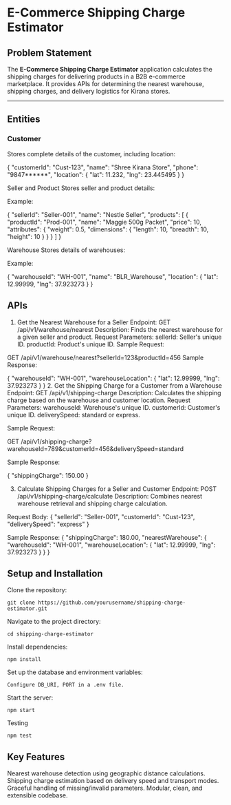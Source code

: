 # E-Commerce Shipping Charge Estimator

## Problem Statement
The **E-Commerce Shipping Charge Estimator** application calculates the shipping charges for delivering products in a B2B e-commerce marketplace. It provides APIs for determining the nearest warehouse, shipping charges, and delivery logistics for Kirana stores.

---

## Entities

### Customer
Stores complete details of the customer, including location:

  {
    "customerId": "Cust-123",
    "name": "Shree Kirana Store",
    "phone": "9847******",
    "location": { "lat": 11.232, "lng": 23.445495 }
  }

Seller and Product
Stores seller and product details:

Example:


{
  "sellerId": "Seller-001",
  "name": "Nestle Seller",
  "products": [
    {
      "productId": "Prod-001",
      "name": "Maggie 500g Packet",
      "price": 10,
      "attributes": {
        "weight": 0.5,
        "dimensions": { "length": 10, "breadth": 10, "height": 10 }
      }
    }
  ]
}


Warehouse
Stores details of warehouses:

Example:


{
  "warehouseId": "WH-001",
  "name": "BLR_Warehouse",
  "location": { "lat": 12.99999, "lng": 37.923273 }
}


## APIs

1. Get the Nearest Warehouse for a Seller
Endpoint: GET /api/v1/warehouse/nearest
Description: Finds the nearest warehouse for a given seller and product.
Request Parameters:
sellerId: Seller's unique ID.
productId: Product's unique ID.
Sample Request:


GET /api/v1/warehouse/nearest?sellerId=123&productId=456
Sample Response:


{
  "warehouseId": "WH-001",
  "warehouseLocation": { "lat": 12.99999, "lng": 37.923273 }
}
2. Get the Shipping Charge for a Customer from a Warehouse
Endpoint: GET /api/v1/shipping-charge
Description: Calculates the shipping charge based on the warehouse and customer location.
Request Parameters:
warehouseId: Warehouse's unique ID.
customerId: Customer's unique ID.
deliverySpeed: standard or express.

Sample Request:

GET /api/v1/shipping-charge?warehouseId=789&customerId=456&deliverySpeed=standard

Sample Response:

{
  "shippingCharge": 150.00
}

3. Calculate Shipping Charges for a Seller and Customer
Endpoint: POST /api/v1/shipping-charge/calculate
Description: Combines nearest warehouse retrieval and shipping charge calculation.

Request Body:
{
  "sellerId": "Seller-001",
  "customerId": "Cust-123",
  "deliverySpeed": "express"
}

Sample Response:
{
  "shippingCharge": 180.00,
  "nearestWarehouse": {
    "warehouseId": "WH-001",
    "warehouseLocation": { "lat": 12.99999, "lng": 37.923273 }
  }
}


## Setup and Installation

Clone the repository:

    git clone https://github.com/yourusername/shipping-charge-estimator.git

Navigate to the project directory:

    cd shipping-charge-estimator

Install dependencies:

    npm install

Set up the database and environment variables:

    Configure DB_URI, PORT in a .env file.

Start the server:

    npm start

Testing

    npm test


## Key Features
Nearest warehouse detection using geographic distance calculations.
Shipping charge estimation based on delivery speed and transport modes.
Graceful handling of missing/invalid parameters.
Modular, clean, and extensible codebase.